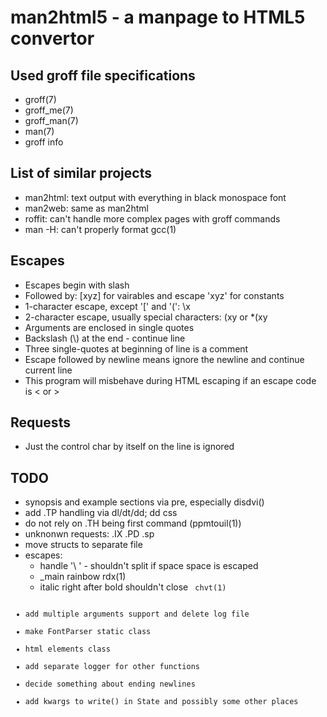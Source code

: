man2html5 - a manpage to HTML5 convertor
==============

Used groff file specifications
-------------
- groff(7)
- groff\_me(7)
- groff\_man(7)
- man(7)
- groff info

List of similar projects
--------------
- man2html: text output with everything in black monospace font
- man2web: same as man2html
- roffit: can't handle more complex pages with groff commands
- man -H: can't properly format gcc(1)

Escapes
--------------
- Escapes begin with slash
- Followed by:
    [xyz] for vairables and escape
    'xyz' for constants
- 1-character escape, except '[' and '(':
    \x
- 2-character escape, usually special characters:
    \(xy
or
    \*(xy
- Arguments are enclosed in single quotes
- Backslash (\\) at the end - continue line
- Three single-quotes at beginning of line is a comment
- Escape followed by newline means ignore the newline and continue current line
- This program will misbehave during HTML escaping if an escape code is < or > 

Requests
--------------
- Just the control char by itself on the line is ignored

TODO
--------------
- synopsis and example sections via pre, especially disdvi()
- add .TP handling via dl/dt/dd; dd css
- do not rely on .TH being first command (ppmtouil(1))
- unknonwn requests: .IX .PD .sp
- move structs to separate file
- escapes:
    - handle '\ ' - shouldn't split if space space is escaped
    - \_main rainbow rdx(1)
    - italic right after bold shouldn't close <code> chvt(1)
- add multiple arguments support and delete log file
- make FontParser static class
- html elements class
- add separate logger for other functions
- decide something about ending newlines
- add kwargs to write() in State and possibly some other places
